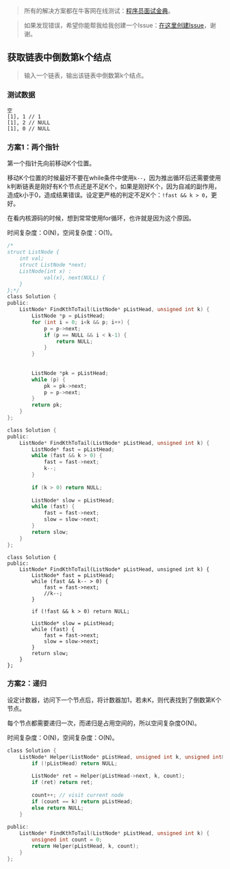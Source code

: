 > 所有的解决方案都在牛客网在线测试：[程序员面试金典](http://www.nowcoder.com/ta/cracking-the-coding-interview)。

> 如果发现错误，希望你能帮我给我创建一个Issue：[在这里创建Issue](https://github.com/Shitaibin/CC150/issues)，谢谢。


## 获取链表中倒数第k个结点

> 输入一个链表，输出该链表中倒数第k个结点。

### 测试数据

```
空
[1], 1 // 1
[1], 2 // NULL
[1], 0 // NULL
```

### 方案1：两个指针

第一个指针先向前移动K个位置。

移动K个位置的时候最好不要在while条件中使用`k--`，因为推出循环后还需要使用k判断链表是刚好有K个节点还是不足K个，如果是刚好K个，因为自减的副作用，造成k小于0，造成结果错误。设定更严格的判定不足K个：`!fast && k > 0`，更好。

在看内核源码的时候，想到常常使用for循环，也许就是因为这个原因。

时间复杂度：O(N)，空间复杂度：O(1)。

```C
/*
struct ListNode {
	int val;
	struct ListNode *next;
	ListNode(int x) :
			val(x), next(NULL) {
	}
};*/
class Solution {
public:
    ListNode* FindKthToTail(ListNode* pListHead, unsigned int k) {
    	ListNode *p = pListHead;
        for (int i = 0; i<k && p; i++) {
            p = p->next;
            if (p == NULL && i < k-1) {
                return NULL;
            }
        }
        
        
        ListNode *pk = pListHead;
        while (p) {
            pk = pk->next;
            p = p->next;
        }
        return pk;
    }
};
```

```C
class Solution {
public:
    ListNode* FindKthToTail(ListNode* pListHead, unsigned int k) {
    	ListNode* fast = pListHead;
        while (fast && k > 0) {
            fast = fast->next;
            k--;
        }
        
        if (k > 0) return NULL;
        
        ListNode* slow = pListHead;
        while (fast) {
            fast = fast->next;
            slow = slow->next;
        }
        return slow;
    }
};
```

```
class Solution {
public:
    ListNode* FindKthToTail(ListNode* pListHead, unsigned int k) {
    	ListNode* fast = pListHead;
        while (fast && k-- > 0) {
            fast = fast->next;
            //k--;
        }
        
        if (!fast && k > 0) return NULL;
        
        ListNode* slow = pListHead;
        while (fast) {
            fast = fast->next;
            slow = slow->next;
        }
        return slow;
    }
};
```


### 方案2：递归

设定计数器，访问下一个节点后，将计数器加1，若未K，则代表找到了倒数第K个节点。

每个节点都需要递归一次，而递归是占用空间的，所以空间复杂度O(N)。

时间复杂度：O(N)，空间复杂度：O(N)。

```C
class Solution {
    ListNode* Helper(ListNode* pListHead, unsigned int k, unsigned int& count) {
        if (!pListHead) return NULL;
        
        ListNode* ret = Helper(pListHead->next, k, count);
        if (ret) return ret;
        
        count++; // visit current node
        if (count == k) return pListHead;
        else return NULL;
    }
    
public:
    ListNode* FindKthToTail(ListNode* pListHead, unsigned int k) {
        unsigned int count = 0;
    	return Helper(pListHead, k, count);
    }
};
```

